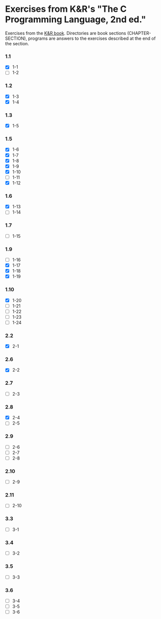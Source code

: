 # Exercises from K&R's "The C Programming Language, 2nd ed."

Exercises from the [K&amp;R book](https://en.wikipedia.org/wiki/The_C_Programming_Language). Directories are book sections (CHAPTER-SECTION), programs are answers to the exercises described at the end of the section.

### 1.1
- [x] 1-1
- [ ] 1-2

### 1.2
- [x] 1-3
- [x] 1-4

### 1.3
- [x] 1-5

### 1.5
- [x] 1-6
- [x] 1-7
- [x] 1-8
- [x] 1-9
- [x] 1-10
- [ ] 1-11
- [x] 1-12

### 1.6
- [x] 1-13
- [ ] 1-14

### 1.7
- [ ] 1-15

### 1.9
- [ ] 1-16
- [x] 1-17
- [x] 1-18
- [x] 1-19

### 1.10
- [x] 1-20
- [ ] 1-21
- [ ] 1-22
- [ ] 1-23
- [ ] 1-24

### 2.2
- [x] 2-1

### 2.6
- [x] 2-2

### 2.7
- [ ] 2-3

### 2.8
- [x] 2-4
- [ ] 2-5

### 2.9
- [ ] 2-6
- [ ] 2-7
- [ ] 2-8

### 2.10
- [ ] 2-9

### 2.11
- [ ] 2-10

### 3.3
- [ ] 3-1

### 3.4
- [ ] 3-2

### 3.5
- [ ] 3-3

### 3.6
- [ ] 3-4
- [ ] 3-5
- [ ] 3-6
